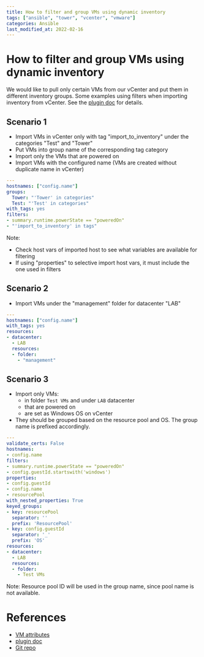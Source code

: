 ```yaml
---
title: How to filter and group VMs using dynamic inventory
tags: ["ansible", "tower", "vcenter", "vmware"]
categories: Ansible
last_modified_at: 2022-02-16
---
```


# How to filter and group VMs using dynamic inventory
We would like to pull only certain VMs from our vCenter and put them in different inventory groups.
Some examples using filters when importing inventory from vCenter.  See the [plugin doc](https://docs.ansible.com/ansible/latest/collections/community/vmware/vmware_vm_inventory_inventory.html) for details.

## Scenario 1
- Import VMs in vCenter only with tag "import_to_inventory" under the categories "Test" and "Tower"
- Put VMs into group name of the corresponding tag category
- Import only the VMs that are powered on
- Import VMs with the configured name (VMs are created without duplicate name in vCenter)

```yaml
---
hostnames: ["config.name"]
groups:
  Tower: "'Tower' in categories"
  Test: "'Test' in categories"
with_tags: yes
filters:
- summary.runtime.powerState == "poweredOn"
- "'import_to_inventory' in tags"
```
Note: 
- Check host vars of imported host to see what variables are available for filtering
- If using "properties" to selective import host vars, it must include the one used in filters

## Scenario 2
- Import VMs under the "management" folder for datacenter "LAB"

```yaml
---
hostnames: ["config.name"]
with_tags: yes
resources:
- datacenter:
  - LAB
  resources:
  - folder:
    - "management"
```

## Scenario 3
- Import only VMs:
  * in folder `Test VMs` and  under `LAB` datacenter
  * that are powered on
  * are set as Windows OS on vCenter
- They should be grouped based on the resource pool and OS.  The group name is prefixed accordingly.

```yaml
---
validate_certs: False
hostnames:
- config.name
filters:
- summary.runtime.powerState == "poweredOn"
- config.guestId.startswith('windows')
properties:
- config.guestId
- config.name
- resourcePool
with_nested_properties: True
keyed_groups:
- key: resourcePool
  separator: ''
  prefix: 'ResourcePool'
- key: config.guestId
  separator: '_'
  prefix: 'OS'
resources:
- datacenter:
  - LAB
  resources:
  - folder:
    - Test VMs
```
Note: Resource pool ID will be used in the group name, since pool name is not available.

# References
- [VM attributes](https://docs.ansible.com/ansible/latest/scenario_guides/vmware_scenarios/vmware_inventory_vm_attributes.html#vmware-inventory-vm-attributes)
- [plugin doc](https://docs.ansible.com/ansible/latest/collections/community/vmware/vmware_vm_inventory_inventory.html) 
- [Git repo](https://github.com/ansible-collections/community.vmware/blob/main/plugins/inventory/vmware_vm_inventory.py)